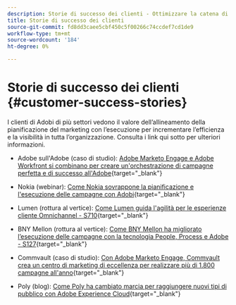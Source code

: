 ```yaml
---
description: Storie di successo dei clienti - Ottimizzare la catena di fornitura di Campaign con Marketo e Workfront
title: Storie di successo dei clienti
source-git-commit: fd8dd3caee5cbf450c5f00266c74ccdef7cd1de9
workflow-type: tm+mt
source-wordcount: '184'
ht-degree: 0%

---
```


# Storie di successo dei clienti {#customer-success-stories}

I clienti di Adobi di più settori vedono il valore dell’allineamento della pianificazione del marketing con l’esecuzione per incrementare l’efficienza e la visibilità in tutta l’organizzazione. Consulta i link qui sotto per ulteriori informazioni.

* Adobe sull&#39;Adobe (caso di studio): [Adobe Marketo Engage e Adobe Workfront si combinano per creare un&#39;orchestrazione di campagne perfetta e di successo all&#39;Adobe](https://business.adobe.com/customer-success-stories/adobe-campaign-orchestration-case-study){target=&quot;_blank&quot;}

* Nokia (webinar): [Come Nokia sovrappone la pianificazione e l&#39;esecuzione delle campagne con Adobi](https://engage.adobe.com/MarWF22Q4WBR-Registration.html){target=&quot;_blank&quot;}

* Lumen (rottura al vertice): [Come Lumen guida l&#39;agilità per le esperienze cliente Omnichannel - S710](https://business.adobe.com/summit/2022/sessions/how-lumen-drives-agility-for-omnichannel-customer-s710.html){target=&quot;_blank&quot;}

* BNY Mellon (rottura al vertice): [Come BNY Mellon ha migliorato l’esecuzione delle campagne con la tecnologia People, Process e Adobe - S127](https://business.adobe.com/events/experience-makers-live/2022/sessions/how-bny-mellon-improved-campaign-execution-with-pe-s127.html){target=&quot;_blank&quot;}

* Commvault (caso di studio): [Con Adobe Marketo Engage, Commvault crea un centro di marketing di eccellenza per realizzare più di 1.800 campagne all&#39;anno](https://business.adobe.com/customer-success-stories/commvault-case-study){target=&quot;_blank&quot;}

* Poly (blog): [Come Poly ha cambiato marcia per raggiungere nuovi tipi di pubblico con Adobe Experience Cloud](https://business.adobe.com/blog/basics/how-poly-shifted-gears-reach-new-audiences-adobe-experience-cloud){target=&quot;_blank&quot;}
